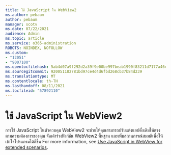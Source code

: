 ```yaml
---
title: ใช้ JavaScript ใน WebView2
ms.author: pebaum
author: pebaum
manager: scotv
ms.date: 07/22/2021
audience: Admin
ms.topic: article
ms.service: o365-administration
ROBOTS: NOINDEX, NOFOLLOW
ms.custom:
- "12051"
- "9007100"
ms.openlocfilehash: 5ab4d07a9f292d2a39f9e00be997beab1990f83211d7177a46cc310effbe4553
ms.sourcegitcommit: 920051182781bd97ce4d4d6fbd268cb37b84d239
ms.translationtype: MT
ms.contentlocale: th-TH
ms.lasthandoff: 08/11/2021
ms.locfileid: "57892110"
---
```

# <a name="use-javascript-in-webview2"></a>ใช้ JavaScript ใน WebView2

การใช้ JavaScript ในตัวควบคุม WebView2 จะช่วยให้คุณสามารถปรับแต่งแอปดั้งเดิมให้ตรงตามความต้องการของคุณ จัดเค้าร่างฟังก์ชัน WebView2 พื้นฐาน และเพิ่มสถานการณ์สมมติเพื่อให้เข้าใจโปรแกรมได้ดีขึ้น For more information, see [Use JavaScript in WebView for extended scenarios](https://docs.microsoft.com/microsoft-edge/webview2/how-to/javascript).
